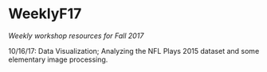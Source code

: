 # WeeklyF17
*Weekly workshop resources for Fall 2017*

10/16/17: Data Visualization; Analyzing the NFL Plays 2015 dataset and some elementary image processing.
